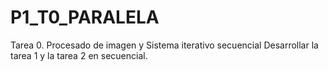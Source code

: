 # P1_T0_PARALELA

Tarea 0. Procesado de imagen y Sistema iterativo secuencial  Desarrollar la tarea 1 y la tarea 2 en secuencial.
